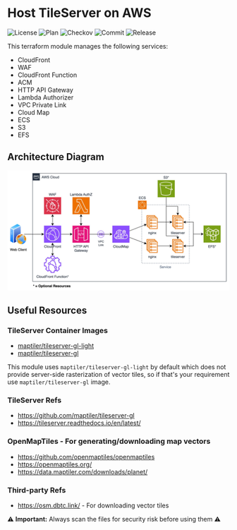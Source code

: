# Host TileServer on AWS

![License](https://img.shields.io/github/license/paliwalvimal/tileserver-on-aws?style=for-the-badge) ![Plan](https://img.shields.io/github/actions/workflow/status/paliwalvimal/tileserver-on-aws/tf-plan.yml?branch=main&label=Plan&style=for-the-badge) ![Checkov](https://img.shields.io/github/actions/workflow/status/paliwalvimal/tileserver-on-aws/checkov.yml?branch=main&label=Checkov&style=for-the-badge) ![Commit](https://img.shields.io/github/last-commit/paliwalvimal/tileserver-on-aws?style=for-the-badge) ![Release](https://img.shields.io/github/v/release/paliwalvimal/tileserver-on-aws?style=for-the-badge)

This terraform module manages the following services:
- CloudFront
- WAF
- CloudFront Function
- ACM
- HTTP API Gateway
- Lambda Authorizer
- VPC Private Link
- Cloud Map
- ECS
- S3
- EFS

## Architecture Diagram

![Architecture Diagram](diagram/tileserver.jpg)


## Useful Resources

### TileServer Container Images
- [maptiler/tileserver-gl-light](https://hub.docker.com/r/maptiler/tileserver-gl-light)
- [maptiler/tileserver-gl](https://hub.docker.com/r/maptiler/tileserver-gl)

This module uses `maptiler/tileserver-gl-light` by default which does not provide server-side rasterization of vector tiles, so if that's your requirement use `maptiler/tileserver-gl` image.


### TileServer Refs
- https://github.com/maptiler/tileserver-gl
- https://tileserver.readthedocs.io/en/latest/


### OpenMapTiles - For generating/downloading map vectors
- https://github.com/openmaptiles/openmaptiles
- https://openmaptiles.org/
- https://data.maptiler.com/downloads/planet/


### Third-party Refs
- https://osm.dbtc.link/ - For downloading vector tiles

:warning: **Important:** Always scan the files for security risk before using them :warning:
